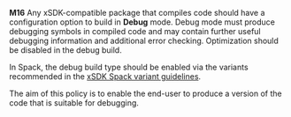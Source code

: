 **M16** Any xSDK-compatible package that compiles code should have a configuration option to build in **Debug** mode. Debug mode must produce debugging symbols in compiled code and may contain further useful debugging information and additional error checking. Optimization should be disabled in the debug build.

In Spack, the debug build type should be enabled via the variants recommended in the [xSDK Spack variant guidelines](../installation_policies/xSDK_spack_variant_guidelines.md).

The aim of this policy is to enable the end-user to produce a version of the code that is suitable for debugging.
